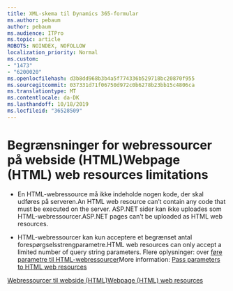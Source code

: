 ```yaml
---
title: XML-skema til Dynamics 365-formular
ms.author: pebaum
author: pebaum
ms.audience: ITPro
ms.topic: article
ROBOTS: NOINDEX, NOFOLLOW
localization_priority: Normal
ms.custom:
- "1473"
- "6200020"
ms.openlocfilehash: d3b8dd968b3b4a5f774336b529718bc20870f955
ms.sourcegitcommit: 037331d71f06750d972c0b6278b23bb15c4806ca
ms.translationtype: MT
ms.contentlocale: da-DK
ms.lasthandoff: 10/18/2019
ms.locfileid: "36528509"
---
```

# <a name="webpage-html-web-resources-limitations"></a><span data-ttu-id="a40e1-102">Begrænsninger for webressourcer på webside (HTML)</span><span class="sxs-lookup"><span data-stu-id="a40e1-102">Webpage (HTML) web resources limitations</span></span>

* <span data-ttu-id="a40e1-103">En HTML-webressource må ikke indeholde nogen kode, der skal udføres på serveren.</span><span class="sxs-lookup"><span data-stu-id="a40e1-103">An HTML web resource can’t contain any code that must be executed on the server.</span></span> <span data-ttu-id="a40e1-104">ASP.NET sider kan ikke uploades som HTML-webressourcer.</span><span class="sxs-lookup"><span data-stu-id="a40e1-104">ASP.NET pages can’t be uploaded as HTML web resources.</span></span>

* <span data-ttu-id="a40e1-105">HTML-webressourcer kan kun acceptere et begrænset antal forespørgselsstrengparametre.</span><span class="sxs-lookup"><span data-stu-id="a40e1-105">HTML web resources can only accept a limited number of query string parameters.</span></span> <span data-ttu-id="a40e1-106">Flere oplysninger: over [føre parametre til HTML-webressourcer](https://docs.microsoft.com/dynamics365/customer-engagement/developer/webpage-html-web-resources#BKMK_PassingParametersToWebResources)</span><span class="sxs-lookup"><span data-stu-id="a40e1-106">More information: [Pass parameters to HTML web resources](https://docs.microsoft.com/dynamics365/customer-engagement/developer/webpage-html-web-resources#BKMK_PassingParametersToWebResources)</span></span>

[<span data-ttu-id="a40e1-107">Webressourcer til webside (HTML)</span><span class="sxs-lookup"><span data-stu-id="a40e1-107">Webpage (HTML) web resources</span></span>](https://docs.microsoft.com/dynamics365/customer-engagement/developer/webpage-html-web-resources)
